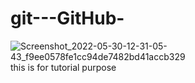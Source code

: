 # git---GitHub-
![Screenshot_2022-05-30-12-31-05-43_f9ee0578fe1cc94de7482bd41accb329](https://user-images.githubusercontent.com/106226707/170969977-5d4cddae-9568-468d-866d-384921d49ed8.jpg)
this is for tutorial purpose
